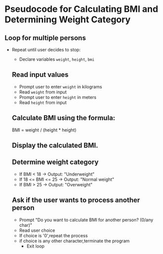 # Pseudocode for Calculating BMI and Determining Weight Category

## Loop for multiple persons
- Repeat until user decides to stop:
  - Declare variables `weight`, `height`, `bmi`

  ## Read input values
  - Prompt user to enter `weight` in kilograms
  - Read `weight` from input
  - Prompt user to enter `height` in meters
  - Read `height` from input

  ## Calculate BMI using the formula:  
   BMI = weight / (height * height)

  ## Display the calculated BMI.

  ## Determine weight category
   - If BMI < 18 → Output: "Underweight"
   - If 18 <= BMI <= 25 → Output: "Normal weight"
   - If BMI > 25 → Output: "Overweight"

  ## Ask if the user wants to process another person
  - Prompt "Do you want to calculate BMI for another person? (0/any char)"
  - Read user choice
  - If choice is  '0',repeat the process  
  - if choice is  any other character,terminate the program
    - Exit loop
